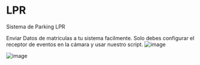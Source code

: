 # LPR
Sistema de Parking LPR

Enviar Datos de matriculas a tu sistema facilmente.
Solo debes configurar el receptor de eventos en la cámara y usar nuestro script.
![image](https://github.com/user-attachments/assets/e210619b-ecc7-47d6-85af-8c0f95d6e866)

![image](https://github.com/user-attachments/assets/7783a466-44d6-414e-bfaa-4debcbbd1bfb)
